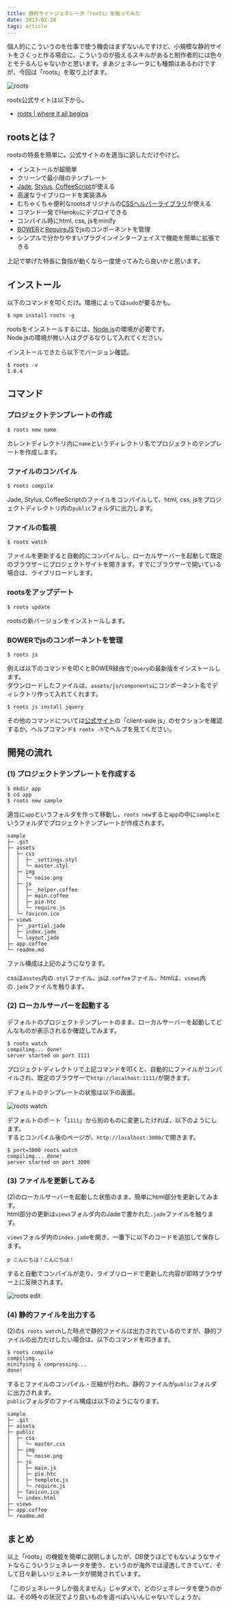 ```yaml
---
title: 静的サイトジェネレータ「roots」を触ってみた
date: 2013-02-28
tags: article
---
```

<p>個人的にこういうのを仕事で使う機会はまずないんですけど、小規模な静的サイトをさくっと作る場合に、こういうのが扱えるスキルがあると制作者的には色々とモテるんじゃないかと思います。まあジェネレータにも種類はあるわけですが、今回は「roots」を取り上げます。</p>

<p><img src="/img/2013/02/roots.png" alt="roots" /></p>

<p>roots公式サイトは以下から。</p>

<ul>
<li><a href="http://roots.cx/">roots | where it all begins</a></li>
</ul>

<h2>rootsとは？</h2>

<p>rootsの特長を簡単に。公式サイトのを適当に訳しただけやけど。</p>

<ul>
<li>インストールが超簡単</li>
<li>クリーンで最小限のテンプレート</li>
<li><a href="http://jade-lang.com/">Jade</a>, <a href="http://learnboost.github.com/stylus/">Stylus</a>, <a href="http://coffeescript.org/">CoffeeScript</a>が使える</li>
<li>高速なライブリロードを実装済み</li>
<li>むちゃくちゃ便利なrootsオリジナルの<a href="http://roots.cx/css">CSSヘルパーライブラリ</a>が使える</li>
<li>コマンド一発でHerokuにデプロイできる</li>
<li>コンパイル時にhtml, css, jsをminify</li>
<li><a href="http://twitter.github.com/bower/">BOWER</a>と<a href="http://requirejs.org/">RequireJS</a>でjsのコンポーネントを管理</li>
<li>シンプルで分かりやすいプラグインインターフェイスで機能を簡単に拡張できる</li>
</ul>

<p>上記で挙げた特長に食指が動くなら一度使ってみたら良いかと思います。</p>

<h2>インストール</h2>

<p>以下のコマンドを叩くだけ。環境によっては<code>sudo</code>が要るかも。</p>

<pre class="prettyprint"><code>$ npm install roots -g</code>
</pre>

<p>rootsをインストールするには、<a href="http://nodejs.org/">Node.js</a>の環境が必要です。<br>Node.jsの環境が無い人はググるなりして入れてください。</p>

<p>インストールできたら以下でバージョン確認。</p>

<pre class="prettyprint"><code>$ roots -v
1.0.4</code>
</pre>

<h2>コマンド</h2>

<h3>プロジェクトテンプレートの作成</h3>

<pre class="prettyprint"><code>$ roots new name</code>
</pre>

<p>カレントディレクトリ内に<code>name</code>というディレクトリ名でプロジェクトのテンプレートを作成します。</p>

<h3>ファイルのコンパイル</h3>

<pre class="prettyprint"><code>$ roots compile</code>
</pre>

<p>Jade, Stylus, CoffeeScriptのファイルをコンパイルして、html, css, jsをプロジェクトディレクトリ内の<code>public</code>フォルダに出力します。</p>

<h3>ファイルの監視</h3>

<pre class="prettyprint"><code>$ roots watch</code>
</pre>

<p>ファイルを更新すると自動的にコンパイルし、ローカルサーバーを起動して既定のブラウザーにプロジェクトサイトを開きます。すでにブラウザーで開いている場合は、ライブリロードします。</p>

<h3>rootsをアップデート</h3>

<pre class="prettyprint"><code>$ roots update</code>
</pre>

<p>rootsの新バージョンをインストールします。</p>

<h3>BOWERでjsのコンポーネントを管理</h3>

<pre class="prettyprint"><code>$ roots js</code>
</pre>

<p>例えば以下のコマンドを叩くとBOWER経由で<code>jQuery</code>の最新版をインストールします。<br>ダウンロードしたファイルは、<code>assets/js/components</code>にコンポーネント名でディレクトリ作って入れてくれます。</p>

<pre class="prettyprint"><code>$ roots js install jquery</code>
</pre>

<p>その他のコマンドについては<a href="http://roots.cx/">公式サイト</a>の「client-side js」のセクションを確認するか、ヘルプコマンド<code>$ roots -h</code>でヘルプを見てください。</p>

<h2>開発の流れ</h2>

<h3>(1) プロジェクトテンプレートを作成する</h3>

<pre class="prettyprint"><code>$ mkdir app
$ cd app
$ roots new sample</code>
</pre>

<p>適当に<code>app</code>というフォルダを作って移動し、<code>roots new</code>すると<code>app</code>の中に<code>sample</code>というフォルダでプロジェクトテンプレートが作成されます。</p>

<pre class="prettyprint"><code>sample
├─ .git
├─ assets
│  ├─ css
│  │  ├─ _settings.styl
│  │  └─ master.styl
│  ├─ img
│  │  └─ noise.png
│  ├─ js
│  │  ├─ _helper.coffee
│  │  ├─ main.coffee
│  │  ├─ pie.htc
│  │  └─ require.js
│  └─ favicon.ico
├─ views
│  ├─ _partial.jade
│  ├─ index.jade
│  └─ layout.jade
├─ app.coffee
└─ readme.md</code>
</pre>

<p>ファル構成は上記のようになります。</p>

<p>cssは<code>asstes</code>内の<code>.styl</code>ファイル、jsは<code>.coffee</code>ファイル、htmlは、<code>views</code>内の<code>.jade</code>ファイルを触ります。</p>

<h3>(2) ローカルサーバーを起動する</h3>

<p>デフォルトのプロジェクトテンプレートのまま、ローカルサーバーを起動してどんなものが表示されるか確認してみます。</p>

<pre class="prettyprint"><code>$ roots watch
compilimg... done!
server started on port 1111</code>
</pre>

<p>プロジェクトディレクトリで上記コマンドを叩くと、自動的にファイルがコンパイルされ、既定のブラウザーで<code>http://localhost:1111/</code>が開きます。</p>

<p>デフォルトのテンプレートの状態は以下の画面。</p>

<p><img src="/img/2013/02/roots-watch.png" alt="roots watch" /></p>

<p>デフォルトのポート「<code>1111</code>」から別のものに変更したければ、以下のようにします。<br>するとコンパイル後のページが、<code>http://localhost:3000/</code>で開きます。</p>

<pre class="prettyprint"><code>$ port=3000 roots watch
compilimg... done!
server started on port 3000</code>
</pre>

<h3>(3) ファイルを更新してみる</h3>

<p>(2)のローカルサーバーを起動した状態のまま、簡単にhtml部分を更新してみます。<br>html部分の更新は<code>views</code>フォルダ内のJadeで書かれた<code>.jade</code>ファイルを触ります。</p>

<p><code>views</code>フォルダ内の<code>index.jade</code>を開き、一番下に以下のコードを追加して保存します。</p>

<pre class="prettyprint"><code>p こんにちは！こんにちは！</code>
</pre>

<p>すると自動でコンパイルが走り、ライブリロードで更新した内容が即時ブラウザー上に反映されます。</p>

<p><img src="/img/2013/02/roots-edit.png" alt="roots edit" /></p>

<h3>(4) 静的ファイルを出力する</h3>

<p>(2)の<code>$ roots watch</code>した時点で静的ファイルは出力されているのですが、静的ファイルの出力だけしたい場合は、以下のコマンドを叩きます。</p>

<pre class="prettyprint"><code>$ roots compile
compilimg...
minifying & compressing...
done!</code>
</pre>

<p>するとファイルのコンパイル・圧縮が行われ、静的ファイルが<code>public</code>フォルダに出力されます。<br><code>public</code>フォルダのファイル構成は以下のようになります。</p>

<pre class="prettyprint"><code>sample
├─ .git
├─ assets
├─ public
│  ├─ css
│  │  └─ master.css
│  ├─ img
│  │  └─ noise.png
│  ├─ js
│  │  ├─ main.js
│  │  ├─ pie.htc
│  │  ├─ templete.js
│  │  └─ require.js
│  ├─ favicon.ico
│  └─ index.html
├─ views
├─ app.coffee
└─ readme.md</code>
</pre>

<h2>まとめ</h2>

<p>以上「roots」の機能を簡単に説明しましたが、DB使うほどでもないようなサイトならこういうジェネレータを使う、というのが海外では浸透してきていて、そして日々新しいジェネレータが開発されています。</p>

<p>「このジェネレータしか扱えません」じゃダメで、どのジェネレータを使うのかは、その時々の状況でより良いものを選べばいいんじゃないでしょうか。</p>
